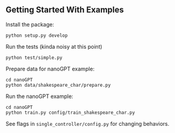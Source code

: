 Getting Started With Examples
-----------------------------

Install the package:

    python setup.py develop

Run the tests (kinda noisy at this point)

    python test/simple.py

Prepare data for nanoGPT example:

    cd nanoGPT
    python data/shakespeare_char/prepare.py

Run the nanoGPT example:

    cd nanoGPT
    python train.py config/train_shakespeare_char.py

See flags in `single_controller/config.py` for changing behaviors.

